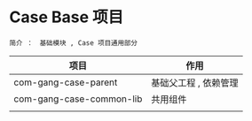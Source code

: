 # Case Base 项目

```
简介 ：　基础模块 , Case 项目通用部分
```



| 项目                     | 作用                  |
| ------------------------ | --------------------- |
| com-gang-case-parent     | 基础父工程 , 依赖管理 |
| com-gang-case-common-lib | 共用组件              |
|                          |                       |

